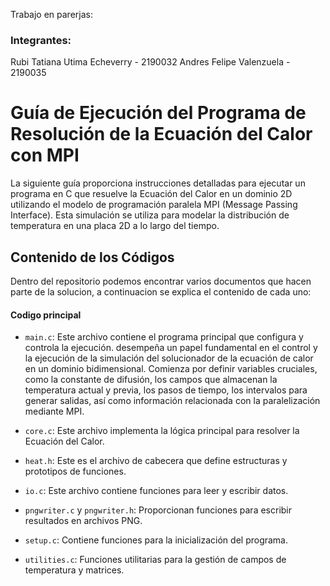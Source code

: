 Trabajo en parerjas:
### Integrantes:
Rubi Tatiana Utima Echeverry - 2190032
Andres Felipe Valenzuela - 2190035

# Guía de Ejecución del Programa de Resolución de la Ecuación del Calor con MPI


La siguiente guía proporciona instrucciones detalladas para ejecutar un programa en C que resuelve la Ecuación del Calor en un dominio 2D utilizando el modelo de programación paralela MPI (Message Passing Interface). Esta simulación se utiliza para modelar la distribución de temperatura en una placa 2D a lo largo del tiempo.

## Contenido de los Códigos
Dentro del repositorio podemos encontrar varios documentos que hacen parte de la solucion, a continuacion se explica el contenido de cada uno:

#### Codigo principal
- `main.c`: Este archivo contiene el programa principal que configura y controla la ejecución.
  desempeña un papel fundamental en el control y la ejecución de la simulación del solucionador de la ecuación de calor en un dominio bidimensional. Comienza por definir variables cruciales, como la constante de difusión, los campos que almacenan la temperatura actual y previa, los pasos de tiempo, los intervalos para generar salidas, así como información relacionada con la paralelización mediante MPI.


- `core.c`: Este archivo implementa la lógica principal para resolver la Ecuación del Calor.
- `heat.h`: Este es el archivo de cabecera que define estructuras y prototipos de funciones.
- `io.c`: Este archivo contiene funciones para leer y escribir datos.
- `pngwriter.c` y `pngwriter.h`: Proporcionan funciones para escribir resultados en archivos PNG.
- `setup.c`: Contiene funciones para la inicialización del programa.
- `utilities.c`: Funciones utilitarias para la gestión de campos de temperatura y matrices.
